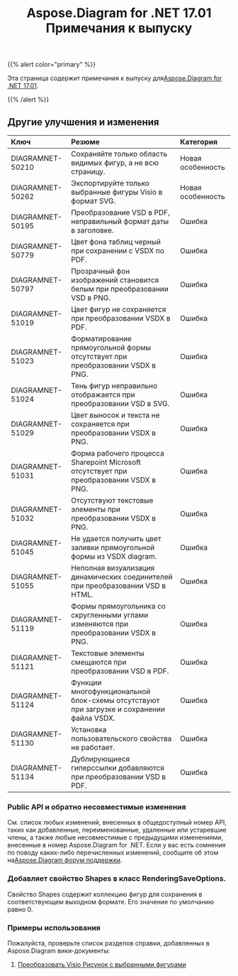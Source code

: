 ﻿---
title: Aspose.Diagram for .NET 17.01 Примечания к выпуску
type: docs
weight: 120
url: /ru/net/aspose-diagram-for-net-17-01-release-notes/
---
{{% alert color="primary" %}} 

Эта страница содержит примечания к выпуску для[Aspose.Diagram for .NET 17.01](https://www.nuget.org/packages/Aspose.Diagram/17.1.0).

{{% /alert %}} 
## **Другие улучшения и изменения**

|**Ключ**|**Резюме**|**Категория**|
|:- |:- |:- |
|DIAGRAMNET-50210|Сохраняйте только область видимых фигур, а не всю страницу.|Новая особенность|
|DIAGRAMNET-50262|Экспортируйте только выбранные фигуры Visio в формат SVG.|Новая особенность|
|DIAGRAMNET-50195|Преобразование VSD в PDF, неправильный формат даты в заголовке.|Ошибка|
|DIAGRAMNET-50779|Цвет фона таблиц черный при сохранении с VSDX по PDF.|Ошибка|
|DIAGRAMNET-50797|Прозрачный фон изображений становится белым при преобразовании VSD в PNG.|Ошибка|
|DIAGRAMNET-51019|Цвет фигур не сохраняется при преобразовании VSDX в PDF.|Ошибка|
|DIAGRAMNET-51023|Форматирование прямоугольной формы отсутствует при преобразовании VSDX в PNG.|Ошибка|
|DIAGRAMNET-51024|Тень фигур неправильно отображается при преобразовании VSD в SVG.|Ошибка|
|DIAGRAMNET-51029|Цвет выносок и текста не сохраняется при преобразовании VSDX в PNG.|Ошибка|
|DIAGRAMNET-51031|Форма рабочего процесса Sharepoint Microsoft отсутствует при преобразовании VSDX в PNG.|Ошибка|
|DIAGRAMNET-51032|Отсутствуют текстовые элементы при преобразовании VSDX в PNG.|Ошибка|
|DIAGRAMNET-51045|Не удается получить цвет заливки прямоугольной формы из VSDX diagram.|Ошибка|
|DIAGRAMNET-51055|Неполная визуализация динамических соединителей при преобразовании VSD в HTML.|Ошибка|
|DIAGRAMNET-51119|Формы прямоугольника со скругленными углами изменяются при преобразовании VSDX в PNG.|Ошибка|
|DIAGRAMNET-51121|Текстовые элементы смещаются при преобразовании VSD в PDF.|Ошибка|
|DIAGRAMNET-51124|Функции многофункциональной блок-схемы отсутствуют при загрузке и сохранении файла VSDX.|Ошибка|
|DIAGRAMNET-51130|Установка пользовательского свойства не работает.|Ошибка|
|DIAGRAMNET-51134|Дублирующиеся гиперссылки добавляются при преобразовании VSD в PDF.|Ошибка|
### **Public API и обратно несовместимые изменения**
См. список любых изменений, внесенных в общедоступный номер API, таких как добавленные, переименованные, удаленные или устаревшие члены, а также любые несовместимые с предыдущими изменениями, внесенные в номер Aspose.Diagram for .NET. Если у вас есть сомнения по поводу каких-либо перечисленных изменений, сообщите об этом на[Aspose.Diagram форум поддержки](https://forum.aspose.com/c/diagram/17).
### **Добавляет свойство Shapes в класс RenderingSaveOptions.**
Свойство Shapes содержит коллекцию фигур для сохранения в соответствующем выходном формате. Его значение по умолчанию равно 0.
### **Примеры использования**
Пожалуйста, проверьте список разделов справки, добавленных в Aspose.Diagram вики-документы:

1. [Преобразовать Visio Рисунок с выбранными фигурами](https://docs.aspose.com/diagram/net/convert-visio-to-pdf/)
